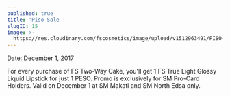 ```yaml
---
published: true
title: 'Piso Sale '
slugID: 15
image: >-
  https://res.cloudinary.com/fscosmetics/image/upload/v1512963491/PISO-sale-ProCard.jpg
---
```

Date: December 1, 2017

For every purchase of FS Two-Way Cake, you'll get 1 FS True Light Glossy Liquid Lipstick for just 1 PESO. Promo is exclusively for SM Pro-Card Holders. Valid on December 1 at SM Makati and SM North Edsa only.

